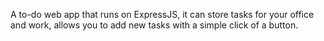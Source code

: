 A to-do web app that runs on ExpressJS, it can store tasks for your office and work, allows you to add new tasks with a simple click of a button.